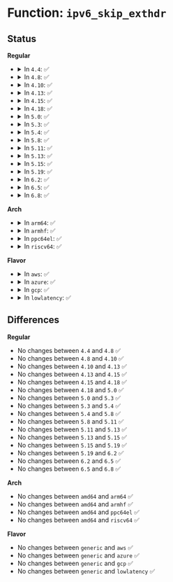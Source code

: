 # Function: <code>ipv6_skip_exthdr</code>

## Status
<b>Regular</b>
<ul>
<li>
<details>
<summary>In <code>4.4</code>: ✅</summary>

```c
int ipv6_skip_exthdr(const struct sk_buff *skb, int start, u8 *nexthdrp, __be16 *frag_offp);
```

**Collision:** Unique Global

**Inline:** No

**Transformation:** False

**Instances:**

```
In net/ipv6/exthdrs_core.c (ffffffff817ffb80)
Location: net/ipv6/exthdrs_core.c:71
Inline: False
Direct callers:
  - security/lsm_audit.c:ipv6_skb_to_auditdata
  - net/ipv6/ip6_output.c:ip6_forward
  - net/ipv6/ip6_input.c:ip6_mc_input
  - net/ipv6/icmp.c:icmp6_send
  - net/ipv6/icmp.c:icmpv6_notify
```
**Symbols:**

```
ffffffff817ffb80-ffffffff817ffcf5: ipv6_skip_exthdr (STB_GLOBAL)
```
</details>
</li>
<li>
<details>
<summary>In <code>4.8</code>: ✅</summary>

```c
int ipv6_skip_exthdr(const struct sk_buff *skb, int start, u8 *nexthdrp, __be16 *frag_offp);
```

**Collision:** Unique Global

**Inline:** No

**Transformation:** False

**Instances:**

```
In net/ipv6/exthdrs_core.c (ffffffff81871220)
Location: net/ipv6/exthdrs_core.c:71
Inline: False
Direct callers:
  - security/lsm_audit.c:ipv6_skb_to_auditdata
  - net/ipv6/ip6_output.c:ip6_forward
  - net/ipv6/ip6_input.c:ip6_mc_input
  - net/ipv6/icmp.c:icmpv6_notify
  - net/ipv6/icmp.c:icmp6_send
```
**Symbols:**

```
ffffffff81871220-ffffffff81871395: ipv6_skip_exthdr (STB_GLOBAL)
```
</details>
</li>
<li>
<details>
<summary>In <code>4.10</code>: ✅</summary>

```c
int ipv6_skip_exthdr(const struct sk_buff *skb, int start, u8 *nexthdrp, __be16 *frag_offp);
```

**Collision:** Unique Global

**Inline:** No

**Transformation:** False

**Instances:**

```
In net/ipv6/exthdrs_core.c (ffffffff818a5770)
Location: net/ipv6/exthdrs_core.c:71
Inline: False
Direct callers:
  - security/lsm_audit.c:ipv6_skb_to_auditdata
  - net/ipv6/ip6_output.c:ip6_forward
  - net/ipv6/ip6_input.c:ip6_mc_input
  - net/ipv6/icmp.c:icmpv6_notify
  - net/ipv6/icmp.c:icmp6_send
```
**Symbols:**

```
ffffffff818a5770-ffffffff818a58e5: ipv6_skip_exthdr (STB_GLOBAL)
```
</details>
</li>
<li>
<details>
<summary>In <code>4.13</code>: ✅</summary>

```c
int ipv6_skip_exthdr(const struct sk_buff *skb, int start, u8 *nexthdrp, __be16 *frag_offp);
```

**Collision:** Unique Global

**Inline:** No

**Transformation:** False

**Instances:**

```
In net/ipv6/exthdrs_core.c (ffffffff818cc200)
Location: net/ipv6/exthdrs_core.c:71
Inline: False
Direct callers:
  - security/lsm_audit.c:ipv6_skb_to_auditdata
  - net/ipv6/ip6_output.c:ip6_forward
  - net/ipv6/ip6_input.c:ip6_mc_input
  - net/ipv6/icmp.c:icmpv6_notify
  - net/ipv6/icmp.c:icmp6_send
```
**Symbols:**

```
ffffffff818cc200-ffffffff818cc366: ipv6_skip_exthdr (STB_GLOBAL)
```
</details>
</li>
<li>
<details>
<summary>In <code>4.15</code>: ✅</summary>

```c
int ipv6_skip_exthdr(const struct sk_buff *skb, int start, u8 *nexthdrp, __be16 *frag_offp);
```

**Collision:** Unique Global

**Inline:** No

**Transformation:** False

**Instances:**

```
In net/ipv6/exthdrs_core.c (ffffffff81950fb0)
Location: net/ipv6/exthdrs_core.c:71
Inline: False
Direct callers:
  - security/lsm_audit.c:ipv6_skb_to_auditdata
  - net/ipv6/ip6_output.c:ip6_forward
  - net/ipv6/ip6_input.c:ip6_mc_input
  - net/ipv6/icmp.c:icmpv6_notify
  - net/ipv6/icmp.c:icmp6_send
```
**Symbols:**

```
ffffffff81950fb0-ffffffff81951116: ipv6_skip_exthdr (STB_GLOBAL)
```
</details>
</li>
<li>
<details>
<summary>In <code>4.18</code>: ✅</summary>

```c
int ipv6_skip_exthdr(const struct sk_buff *skb, int start, u8 *nexthdrp, __be16 *frag_offp);
```

**Collision:** Unique Global

**Inline:** No

**Transformation:** False

**Instances:**

```
In net/ipv6/exthdrs_core.c (ffffffff819aa530)
Location: net/ipv6/exthdrs_core.c:71
Inline: False
Direct callers:
  - security/lsm_audit.c:ipv6_skb_to_auditdata
  - net/ipv6/ip6_output.c:ip6_forward
  - net/ipv6/ip6_input.c:ip6_mc_input
  - net/ipv6/icmp.c:icmpv6_notify
  - net/ipv6/icmp.c:icmp6_send
```
**Symbols:**

```
ffffffff819aa530-ffffffff819aa69c: ipv6_skip_exthdr (STB_GLOBAL)
```
</details>
</li>
<li>
<details>
<summary>In <code>5.0</code>: ✅</summary>

```c
int ipv6_skip_exthdr(const struct sk_buff *skb, int start, u8 *nexthdrp, __be16 *frag_offp);
```

**Collision:** Unique Global

**Inline:** No

**Transformation:** False

**Instances:**

```
In net/ipv6/exthdrs_core.c (ffffffff819e1040)
Location: net/ipv6/exthdrs_core.c:71
Inline: False
Direct callers:
  - security/lsm_audit.c:ipv6_skb_to_auditdata
  - net/ipv6/ip6_output.c:ip6_forward
  - net/ipv6/ip6_input.c:ip6_mc_input
  - net/ipv6/icmp.c:icmpv6_notify
  - net/ipv6/icmp.c:icmp6_send
```
**Symbols:**

```
ffffffff819e1040-ffffffff819e11a0: ipv6_skip_exthdr (STB_GLOBAL)
```
</details>
</li>
<li>
<details>
<summary>In <code>5.3</code>: ✅</summary>

```c
int ipv6_skip_exthdr(const struct sk_buff *skb, int start, u8 *nexthdrp, __be16 *frag_offp);
```

**Collision:** Unique Global

**Inline:** No

**Transformation:** False

**Instances:**

```
In net/ipv6/exthdrs_core.c (ffffffff81a4fe00)
Location: net/ipv6/exthdrs_core.c:72
Inline: False
Direct callers:
  - security/lsm_audit.c:ipv6_skb_to_auditdata
  - net/ipv6/ip6_output.c:ip6_forward
  - net/ipv6/ip6_input.c:ip6_mc_input
  - net/ipv6/icmp.c:icmpv6_notify
  - net/ipv6/icmp.c:icmp6_send
```
**Symbols:**

```
ffffffff81a4fe00-ffffffff81a4ff61: ipv6_skip_exthdr (STB_GLOBAL)
```
</details>
</li>
<li>
<details>
<summary>In <code>5.4</code>: ✅</summary>

```c
int ipv6_skip_exthdr(const struct sk_buff *skb, int start, u8 *nexthdrp, __be16 *frag_offp);
```

**Collision:** Unique Global

**Inline:** No

**Transformation:** False

**Instances:**

```
In net/ipv6/exthdrs_core.c (ffffffff81a86a50)
Location: net/ipv6/exthdrs_core.c:72
Inline: False
Direct callers:
  - security/lsm_audit.c:ipv6_skb_to_auditdata
  - net/ipv6/ip6_output.c:ip6_forward
  - net/ipv6/ip6_input.c:ip6_mc_input
  - net/ipv6/icmp.c:icmpv6_notify
  - net/ipv6/icmp.c:icmp6_send
```
**Symbols:**

```
ffffffff81a86a50-ffffffff81a86bb1: ipv6_skip_exthdr (STB_GLOBAL)
```
</details>
</li>
<li>
<details>
<summary>In <code>5.8</code>: ✅</summary>

```c
int ipv6_skip_exthdr(const struct sk_buff *skb, int start, u8 *nexthdrp, __be16 *frag_offp);
```

**Collision:** Unique Global

**Inline:** No

**Transformation:** False

**Instances:**

```
In net/ipv6/exthdrs_core.c (ffffffff81b81d00)
Location: net/ipv6/exthdrs_core.c:72
Inline: False
Direct callers:
  - security/smack/smack_lsm.c:smk_skb_to_addr_ipv6
  - security/lsm_audit.c:ipv6_skb_to_auditdata
  - net/ipv6/ip6_output.c:ip6_forward_proxy_check
  - net/ipv6/ip6_input.c:ip6_mc_input
  - net/ipv6/icmp.c:icmpv6_notify
  - net/ipv6/icmp.c:icmp6_send
```
**Symbols:**

```
ffffffff81b81d00-ffffffff81b81e61: ipv6_skip_exthdr (STB_GLOBAL)
```
</details>
</li>
<li>
<details>
<summary>In <code>5.11</code>: ✅</summary>

```c
int ipv6_skip_exthdr(const struct sk_buff *skb, int start, u8 *nexthdrp, __be16 *frag_offp);
```

**Collision:** Unique Global

**Inline:** No

**Transformation:** False

**Instances:**

```
In net/ipv6/exthdrs_core.c (ffffffff81b913f0)
Location: net/ipv6/exthdrs_core.c:72
Inline: False
Direct callers:
  - security/smack/smack_lsm.c:smk_skb_to_addr_ipv6
  - security/lsm_audit.c:ipv6_skb_to_auditdata
  - net/ipv4/ip_tunnel_core.c:skb_tunnel_check_pmtu
  - net/ipv6/ip6_output.c:ip6_forward_proxy_check
  - net/ipv6/ip6_input.c:ip6_mc_input
  - net/ipv6/icmp.c:icmpv6_notify
  - net/ipv6/icmp.c:icmp6_send
  - net/ipv6/reassembly.c:ipv6_frag_rcv
```
**Symbols:**

```
ffffffff81b913f0-ffffffff81b91551: ipv6_skip_exthdr (STB_GLOBAL)
```
</details>
</li>
<li>
<details>
<summary>In <code>5.13</code>: ✅</summary>

```c
int ipv6_skip_exthdr(const struct sk_buff *skb, int start, u8 *nexthdrp, __be16 *frag_offp);
```

**Collision:** Unique Global

**Inline:** No

**Transformation:** False

**Instances:**

```
In net/ipv6/exthdrs_core.c (ffffffff81b805f0)
Location: net/ipv6/exthdrs_core.c:72
Inline: False
Direct callers:
  - security/smack/smack_lsm.c:smk_skb_to_addr_ipv6
  - security/lsm_audit.c:ipv6_skb_to_auditdata
  - net/ipv4/ip_tunnel_core.c:skb_tunnel_check_pmtu
  - net/ipv6/ip6_output.c:ip6_forward
  - net/ipv6/ip6_input.c:ip6_mc_input
  - net/ipv6/icmp.c:icmpv6_notify
  - net/ipv6/icmp.c:icmp6_send
  - net/ipv6/reassembly.c:ipv6_frag_rcv
```
**Symbols:**

```
ffffffff81b805f0-ffffffff81b80760: ipv6_skip_exthdr (STB_GLOBAL)
```
</details>
</li>
<li>
<details>
<summary>In <code>5.15</code>: ✅</summary>

```c
int ipv6_skip_exthdr(const struct sk_buff *skb, int start, u8 *nexthdrp, __be16 *frag_offp);
```

**Collision:** Unique Global

**Inline:** No

**Transformation:** False

**Instances:**

```
In net/ipv6/exthdrs_core.c (ffffffff81c4c610)
Location: net/ipv6/exthdrs_core.c:72
Inline: False
Direct callers:
  - security/smack/smack_lsm.c:smk_skb_to_addr_ipv6
  - security/lsm_audit.c:ipv6_skb_to_auditdata
  - net/ipv4/ip_tunnel_core.c:skb_tunnel_check_pmtu
  - net/ipv6/ip6_output.c:ip6_forward
  - net/ipv6/ip6_input.c:ip6_mc_input
  - net/ipv6/icmp.c:icmpv6_notify
  - net/ipv6/icmp.c:icmp6_send
  - net/ipv6/reassembly.c:ipv6_frag_rcv
```
**Symbols:**

```
ffffffff81c4c610-ffffffff81c4c780: ipv6_skip_exthdr (STB_GLOBAL)
```
</details>
</li>
<li>
<details>
<summary>In <code>5.19</code>: ✅</summary>

```c
int ipv6_skip_exthdr(const struct sk_buff *skb, int start, u8 *nexthdrp, __be16 *frag_offp);
```

**Collision:** Unique Global

**Inline:** No

**Transformation:** False

**Instances:**

```
In net/ipv6/exthdrs_core.c (ffffffff81dec9d0)
Location: net/ipv6/exthdrs_core.c:72
Inline: False
Direct callers:
  - security/smack/smack_lsm.c:smk_skb_to_addr_ipv6
  - security/lsm_audit.c:ipv6_skb_to_auditdata
  - net/ipv4/ip_tunnel_core.c:skb_tunnel_check_pmtu
  - net/ipv6/ip6_output.c:ip6_forward
  - net/ipv6/ip6_input.c:ip6_mc_input
  - net/ipv6/icmp.c:icmpv6_notify
  - net/ipv6/icmp.c:icmp6_send
  - net/ipv6/reassembly.c:ipv6_frag_rcv
```
**Symbols:**

```
ffffffff81dec9d0-ffffffff81decb5a: ipv6_skip_exthdr (STB_GLOBAL)
```
</details>
</li>
<li>
<details>
<summary>In <code>6.2</code>: ✅</summary>

```c
int ipv6_skip_exthdr(const struct sk_buff *skb, int start, u8 *nexthdrp, __be16 *frag_offp);
```

**Collision:** Unique Global

**Inline:** No

**Transformation:** False

**Instances:**

```
In net/ipv6/exthdrs_core.c (ffffffff81fc07b0)
Location: net/ipv6/exthdrs_core.c:72
Inline: False
Direct callers:
  - security/smack/smack_lsm.c:smk_skb_to_addr_ipv6
  - security/lsm_audit.c:ipv6_skb_to_auditdata
  - net/ipv4/ip_tunnel_core.c:skb_tunnel_check_pmtu
  - net/ipv6/ip6_output.c:ip6_forward
  - net/ipv6/ip6_input.c:ip6_mc_input
  - net/ipv6/icmp.c:icmpv6_notify
  - net/ipv6/icmp.c:icmp6_send
  - net/ipv6/reassembly.c:ipv6_frag_rcv
```
**Symbols:**

```
ffffffff81fc07b0-ffffffff81fc093a: ipv6_skip_exthdr (STB_GLOBAL)
```
</details>
</li>
<li>
<details>
<summary>In <code>6.5</code>: ✅</summary>

```c
int ipv6_skip_exthdr(const struct sk_buff *skb, int start, u8 *nexthdrp, __be16 *frag_offp);
```

**Collision:** Unique Global

**Inline:** No

**Transformation:** False

**Instances:**

```
In net/ipv6/exthdrs_core.c (ffffffff82021720)
Location: net/ipv6/exthdrs_core.c:72
Inline: False
Direct callers:
  - security/smack/smack_lsm.c:smk_skb_to_addr_ipv6
  - security/lsm_audit.c:ipv6_skb_to_auditdata
  - net/ipv4/ip_tunnel_core.c:skb_tunnel_check_pmtu
  - net/ipv6/ip6_output.c:ip6_forward
  - net/ipv6/ip6_input.c:ip6_mc_input
  - net/ipv6/icmp.c:icmpv6_notify
  - net/ipv6/icmp.c:icmp6_send
  - net/ipv6/reassembly.c:ipv6_frag_rcv
```
**Symbols:**

```
ffffffff82021720-ffffffff820218b5: ipv6_skip_exthdr (STB_GLOBAL)
```
</details>
</li>
<li>
<details>
<summary>In <code>6.8</code>: ✅</summary>

```c
int ipv6_skip_exthdr(const struct sk_buff *skb, int start, u8 *nexthdrp, __be16 *frag_offp);
```

**Collision:** Unique Global

**Inline:** No

**Transformation:** False

**Instances:**

```
In net/ipv6/exthdrs_core.c (ffffffff820f0850)
Location: net/ipv6/exthdrs_core.c:72
Inline: False
Direct callers:
  - security/smack/smack_lsm.c:smk_skb_to_addr_ipv6
  - security/lsm_audit.c:ipv6_skb_to_auditdata
  - net/ipv4/ip_tunnel_core.c:skb_tunnel_check_pmtu
  - net/ipv6/ip6_output.c:ip6_forward
  - net/ipv6/ip6_input.c:ip6_mc_input
  - net/ipv6/icmp.c:icmpv6_notify
  - net/ipv6/icmp.c:icmp6_send
  - net/ipv6/reassembly.c:ipv6_frag_rcv
```
**Symbols:**

```
ffffffff820f0850-ffffffff820f09d6: ipv6_skip_exthdr (STB_GLOBAL)
```
</details>
</li>
</ul>
<b>Arch</b>
<ul>
<li>
<details>
<summary>In <code>arm64</code>: ✅</summary>

```c
int ipv6_skip_exthdr(const struct sk_buff *skb, int start, u8 *nexthdrp, __be16 *frag_offp);
```

**Collision:** Unique Global

**Inline:** No

**Transformation:** False

**Instances:**

```
In net/ipv6/exthdrs_core.c (ffff800010d530c0)
Location: net/ipv6/exthdrs_core.c:72
Inline: False
Direct callers:
  - security/lsm_audit.c:ipv6_skb_to_auditdata
  - net/ipv6/ip6_output.c:ip6_forward
  - net/ipv6/ip6_input.c:ip6_mc_input
  - net/ipv6/icmp.c:icmpv6_notify
  - net/ipv6/icmp.c:icmp6_send
```
**Symbols:**

```
ffff800010d530c0-ffff800010d5324c: ipv6_skip_exthdr (STB_GLOBAL)
```
</details>
</li>
<li>
<details>
<summary>In <code>armhf</code>: ✅</summary>

```c
int ipv6_skip_exthdr(const struct sk_buff *skb, int start, u8 *nexthdrp, __be16 *frag_offp);
```

**Collision:** Unique Global

**Inline:** No

**Transformation:** False

**Instances:**

```
In net/ipv6/exthdrs_core.c (c0e53a34)
Location: net/ipv6/exthdrs_core.c:72
Inline: False
Direct callers:
  - security/smack/smack_lsm.c:smk_skb_to_addr_ipv6
  - security/lsm_audit.c:ipv6_skb_to_auditdata
  - net/ipv6/ip6_output.c:ip6_forward
  - net/ipv6/ip6_input.c:ip6_mc_input
  - net/ipv6/icmp.c:icmpv6_notify
  - net/ipv6/icmp.c:icmp6_send
```
**Symbols:**

```
c0e53a34-c0e53bc0: ipv6_skip_exthdr (STB_GLOBAL)
```
</details>
</li>
<li>
<details>
<summary>In <code>ppc64el</code>: ✅</summary>

```c
int ipv6_skip_exthdr(const struct sk_buff *skb, int start, u8 *nexthdrp, __be16 *frag_offp);
```

**Collision:** Unique Global

**Inline:** No

**Transformation:** False

**Instances:**

```
In net/ipv6/exthdrs_core.c (c000000000e8b720)
Location: net/ipv6/exthdrs_core.c:72
Inline: False
Direct callers:
  - security/lsm_audit.c:ipv6_skb_to_auditdata
  - net/ipv6/ip6_output.c:ip6_forward
  - net/ipv6/ip6_input.c:ip6_mc_input
  - net/ipv6/icmp.c:icmpv6_notify
  - net/ipv6/icmp.c:icmp6_send
```
**Symbols:**

```
c000000000e8b720-c000000000e8b938: ipv6_skip_exthdr (STB_GLOBAL)
```
</details>
</li>
<li>
<details>
<summary>In <code>riscv64</code>: ✅</summary>

```c
int ipv6_skip_exthdr(const struct sk_buff *skb, int start, u8 *nexthdrp, __be16 *frag_offp);
```

**Collision:** Unique Global

**Inline:** No

**Transformation:** False

**Instances:**

```
In net/ipv6/exthdrs_core.c (ffffffe00088ae70)
Location: net/ipv6/exthdrs_core.c:72
Inline: False
Direct callers:
  - security/smack/smack_lsm.c:smk_skb_to_addr_ipv6
  - security/lsm_audit.c:ipv6_skb_to_auditdata
  - net/ipv6/ip6_output.c:ip6_forward
  - net/ipv6/ip6_input.c:ip6_mc_input
  - net/ipv6/icmp.c:icmpv6_notify
  - net/ipv6/icmp.c:icmp6_send
```
**Symbols:**

```
ffffffe00088ae70-ffffffe00088afba: ipv6_skip_exthdr (STB_GLOBAL)
```
</details>
</li>
</ul>
<b>Flavor</b>
<ul>
<li>
<details>
<summary>In <code>aws</code>: ✅</summary>

```c
int ipv6_skip_exthdr(const struct sk_buff *skb, int start, u8 *nexthdrp, __be16 *frag_offp);
```

**Collision:** Unique Global

**Inline:** No

**Transformation:** False

**Instances:**

```
In net/ipv6/exthdrs_core.c (ffffffff81a260e0)
Location: net/ipv6/exthdrs_core.c:72
Inline: False
Direct callers:
  - security/lsm_audit.c:ipv6_skb_to_auditdata
  - net/ipv6/ip6_output.c:ip6_forward
  - net/ipv6/ip6_input.c:ip6_mc_input
  - net/ipv6/icmp.c:icmpv6_notify
  - net/ipv6/icmp.c:icmp6_send
```
**Symbols:**

```
ffffffff81a260e0-ffffffff81a26241: ipv6_skip_exthdr (STB_GLOBAL)
```
</details>
</li>
<li>
<details>
<summary>In <code>azure</code>: ✅</summary>

```c
int ipv6_skip_exthdr(const struct sk_buff *skb, int start, u8 *nexthdrp, __be16 *frag_offp);
```

**Collision:** Unique Global

**Inline:** No

**Transformation:** False

**Instances:**

```
In net/ipv6/exthdrs_core.c (ffffffff819e2ea0)
Location: net/ipv6/exthdrs_core.c:72
Inline: False
Direct callers:
  - security/lsm_audit.c:ipv6_skb_to_auditdata
  - net/ipv6/ip6_output.c:ip6_forward
  - net/ipv6/ip6_input.c:ip6_mc_input
  - net/ipv6/icmp.c:icmpv6_notify
  - net/ipv6/icmp.c:icmp6_send
```
**Symbols:**

```
ffffffff819e2ea0-ffffffff819e3001: ipv6_skip_exthdr (STB_GLOBAL)
```
</details>
</li>
<li>
<details>
<summary>In <code>gcp</code>: ✅</summary>

```c
int ipv6_skip_exthdr(const struct sk_buff *skb, int start, u8 *nexthdrp, __be16 *frag_offp);
```

**Collision:** Unique Global

**Inline:** No

**Transformation:** False

**Instances:**

```
In net/ipv6/exthdrs_core.c (ffffffff81a91c90)
Location: net/ipv6/exthdrs_core.c:72
Inline: False
Direct callers:
  - security/lsm_audit.c:ipv6_skb_to_auditdata
  - net/netfilter/nf_conntrack_core.c:get_l4proto
  - net/ipv6/ip6_output.c:ip6_forward
  - net/ipv6/ip6_input.c:ip6_mc_input
  - net/ipv6/icmp.c:icmpv6_notify
  - net/ipv6/icmp.c:icmp6_send
```
**Symbols:**

```
ffffffff81a91c90-ffffffff81a91df1: ipv6_skip_exthdr (STB_GLOBAL)
```
</details>
</li>
<li>
<details>
<summary>In <code>lowlatency</code>: ✅</summary>

```c
int ipv6_skip_exthdr(const struct sk_buff *skb, int start, u8 *nexthdrp, __be16 *frag_offp);
```

**Collision:** Unique Global

**Inline:** No

**Transformation:** False

**Instances:**

```
In net/ipv6/exthdrs_core.c (ffffffff81a9dd40)
Location: net/ipv6/exthdrs_core.c:72
Inline: False
Direct callers:
  - security/lsm_audit.c:ipv6_skb_to_auditdata
  - net/ipv6/ip6_output.c:ip6_forward
  - net/ipv6/ip6_input.c:ip6_mc_input
  - net/ipv6/icmp.c:icmpv6_notify
  - net/ipv6/icmp.c:icmp6_send
```
**Symbols:**

```
ffffffff81a9dd40-ffffffff81a9dea1: ipv6_skip_exthdr (STB_GLOBAL)
```
</details>
</li>
</ul>

## Differences
<b>Regular</b>
<ul>
<li>
No changes between <code>4.4</code> and <code>4.8</code> ✅
</li>
<li>
No changes between <code>4.8</code> and <code>4.10</code> ✅
</li>
<li>
No changes between <code>4.10</code> and <code>4.13</code> ✅
</li>
<li>
No changes between <code>4.13</code> and <code>4.15</code> ✅
</li>
<li>
No changes between <code>4.15</code> and <code>4.18</code> ✅
</li>
<li>
No changes between <code>4.18</code> and <code>5.0</code> ✅
</li>
<li>
No changes between <code>5.0</code> and <code>5.3</code> ✅
</li>
<li>
No changes between <code>5.3</code> and <code>5.4</code> ✅
</li>
<li>
No changes between <code>5.4</code> and <code>5.8</code> ✅
</li>
<li>
No changes between <code>5.8</code> and <code>5.11</code> ✅
</li>
<li>
No changes between <code>5.11</code> and <code>5.13</code> ✅
</li>
<li>
No changes between <code>5.13</code> and <code>5.15</code> ✅
</li>
<li>
No changes between <code>5.15</code> and <code>5.19</code> ✅
</li>
<li>
No changes between <code>5.19</code> and <code>6.2</code> ✅
</li>
<li>
No changes between <code>6.2</code> and <code>6.5</code> ✅
</li>
<li>
No changes between <code>6.5</code> and <code>6.8</code> ✅
</li>
</ul>
<b>Arch</b>
<ul>
<li>
No changes between <code>amd64</code> and <code>arm64</code> ✅
</li>
<li>
No changes between <code>amd64</code> and <code>armhf</code> ✅
</li>
<li>
No changes between <code>amd64</code> and <code>ppc64el</code> ✅
</li>
<li>
No changes between <code>amd64</code> and <code>riscv64</code> ✅
</li>
</ul>
<b>Flavor</b>
<ul>
<li>
No changes between <code>generic</code> and <code>aws</code> ✅
</li>
<li>
No changes between <code>generic</code> and <code>azure</code> ✅
</li>
<li>
No changes between <code>generic</code> and <code>gcp</code> ✅
</li>
<li>
No changes between <code>generic</code> and <code>lowlatency</code> ✅
</li>
</ul>
